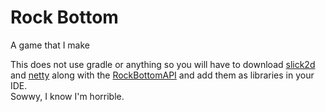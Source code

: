 # Rock Bottom
A game that I make  

This does not use gradle or anything so you will have to download [slick2d](http://slick.ninjacave.com/) and [netty](https://netty.io/) along with the [RockBottomAPI](https://github.com/Ellpeck/RockBottomAPI) and add them as libraries in your IDE.  
Sowwy, I know I'm horrible.